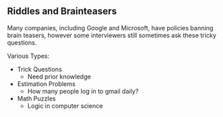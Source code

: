 ## Riddles and Brainteasers

Many companies, including Google and Microsoft, have policies banning brain teasers, however some interviewers still sometimes ask these tricky questions.

Various Types:

- Trick Questions
  - Need prior knowledge
- Estimation Problems
  - How many people log in to gmail daily?
- Math Puzzles
  - Logic in computer science
